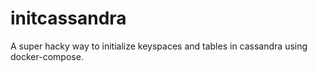 # initcassandra
A super hacky way to initialize keyspaces and tables in cassandra using docker-compose.
